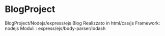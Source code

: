 # BlogProject
BlogProject/Nodejs/express/ejs
Blog Realizzato in html/css/js
Framework: nodejs 
Moduli : express/ejs/body-parser/lodash

